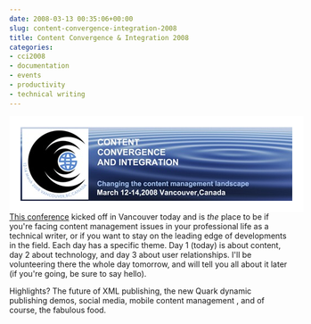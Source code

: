 ```yaml
---
date: 2008-03-13 00:35:06+00:00
slug: content-convergence-integration-2008
title: Content Convergence & Integration 2008
categories:
- cci2008
- documentation
- events
- productivity
- technical writing
---
```


 
<img align="left" style="border:20px solid white" src="/images/header.jpg">
  
[This conference](http://convergence.confabb.com/conferences/cci2008) kicked off in Vancouver today and is _the_ place to be if you're facing content management issues in your professional life as a technical writer, or if you want to stay on the leading edge of developments in the field. Each day has a specific theme. Day 1 (today) is about content, day 2 about technology, and day 3 about user relationships. I'll be volunteering there the whole day tomorrow, and will tell you all about it later (if you're going, be sure to say hello).

Highlights? The future of XML publishing, the new Quark dynamic publishing demos, social media, mobile content management , and of course, the fabulous food. 
